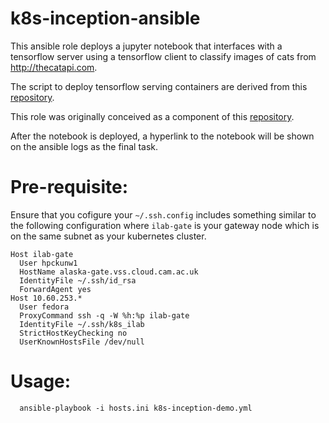 # k8s-inception-ansible

This ansible role deploys a jupyter notebook that interfaces with a tensorflow
server using a tensorflow client to classify images of cats from
http://thecatapi.com.


The script to deploy tensorflow serving containers are derived from this
[repository](https://github.com/markgoddard/magnum-tools/tree/master/k8s-demo).

This role was originally conceived as a component of this
[repository](https://github.com/stackhpc/kubespray).

After the notebook is deployed, a hyperlink to the notebook will be
shown on the ansible logs as the final task.

# Pre-requisite:

Ensure that you cofigure your `~/.ssh.config` includes something similar to
the following configuration where `ilab-gate` is your gateway node which
is on the same subnet as your kubernetes cluster.

```
Host ilab-gate
  User hpckunw1
  HostName alaska-gate.vss.cloud.cam.ac.uk
  IdentityFile ~/.ssh/id_rsa
  ForwardAgent yes 
Host 10.60.253.*
  User fedora
  ProxyCommand ssh -q -W %h:%p ilab-gate
  IdentityFile ~/.ssh/k8s_ilab
  StrictHostKeyChecking no
  UserKnownHostsFile /dev/null
```

# Usage:

```
  ansible-playbook -i hosts.ini k8s-inception-demo.yml
```
